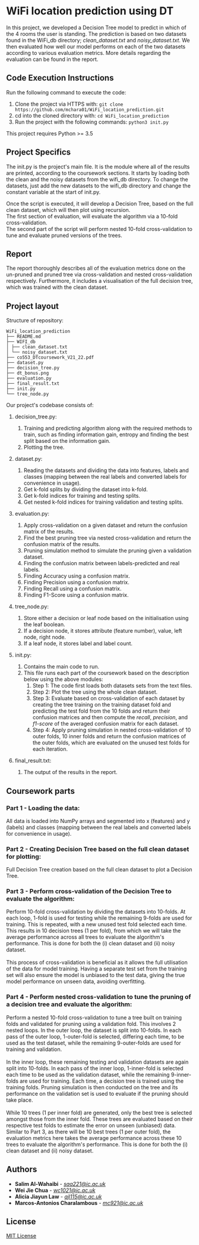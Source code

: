 # WiFi location prediction using DT
In this project, we developed a Decision Tree model to predict in which of the 4 rooms the user is standing.
The prediction is based on two datasets found in the WiFi_db directory; *clean_dataset.txt* and *noisy_dataset.txt*.
We then evaluated how well our model performs on each of the two datasets according to various
evaluation metrics. More details regarding the evaluation can be found in the report.


## Code Execution Instructions

Run the following command to execute the code:

1. Clone the project via HTTPS with: `git clone https://github.com/mchara01/WiFi_location_prediction.git` <br>
1. cd into the cloned directory with: `cd WiFi_location_prediction`  <br>
1. Run the project with the following commands: `python3 init.py` <br>

This project requires Python >= 3.5 <br>

## Project Specifics
The init.py is the project's main file. It is the module where all of the results are printed, according to the coursework sections. 
It starts by loading both the clean and the noisy datasets from the wifi_db directory. 
To change the datasets, just add the new datasets to the wifi_db directory and change the constant variable at the start of init.py.

Once the script is executed, it will develop a Decision Tree, based on the full clean dataset, which will then plot using recursion. <br>
The first section of evaluation, will evaluate the algorithm via a 10-fold cross-validation. <br>
The second part of the script will perform nested 10-fold cross-validation to tune and evaluate pruned versions of the trees.

## Report
The report thoroughly describes all of the evaluation metrics done on the un-pruned and pruned tree via cross-validation and nested cross-validation respectively. 
Furthermore, it includes a visualisation of the full decision tree, which was trained with the clean dataset. 

## Project layout
Structure of repository:
`````
WiFi_location_prediction
├── README.md
├── WIFI_db
│ ├── clean_dataset.txt
│ └── noisy_dataset.txt
├── co553_DTcoursework_V21_22.pdf
├── dataset.py
├── decision_tree.py
├── dt_bonus.png
├── evaluation.py
├── final_result.txt
├── init.py
└── tree_node.py
`````
Our project's codebase consists of:

1. decision_tree.py:
    1. Training and predicting algorithm along with the required methods to train, such as finding information gain, entropy and finding the best split based on the information gain.
    2. Plotting the tree. 
    
2. dataset.py:
   1. Reading the datasets and dividing the data into features, labels and classes (mapping between the real labels and converted labels for convenience in usage).
   2. Get k-fold splits by dividing the dataset into k-fold.
   3. Get k-fold indices for training and testing splits.
   4. Get nested k-fold indices for training validation and testing splits.
   
3. evaluation.py:
   1. Apply cross-validation on a given dataset and return the confusion matrix of the results.
   2. Find the best pruning tree via nested cross-validation and return the confusion matrix of the results.
   3. Pruning simulation method to simulate the pruning given a validation dataset.
   4. Finding the confusion matrix between labels-predicted and real labels.
   5. Finding Accuracy using a confusion matrix.
   6. Finding Precision using a confusion matrix.
   7. Finding Recall using a confusion matrix.
   8. Finding F1-Score using a confusion matrix.
   
4. tree_node.py:
   1. Store either a decision or leaf node based on the initialisation using the leaf boolean.
   2. If a decision node, it stores attribute (feature number), value, left node, right node. 
   3. If a leaf node, it stores label and label count.

5. init.py:   
   1. Contains the main code to run.
   2. This file runs each part of the coursework based on the description below using the above modules:
      1. Step 1: The code first loads both datasets sets from the text files. 
      2. Step 2: Plot the tree using the whole clean dataset. 
      3. Step 3: Evaluate based on cross-validation of each dataset by creating the tree training on the training dataset fold and predicting the test fold from the 10 folds and return their confusion matrices and then compute the *recall*, *precision*, and *f1-score* of the averaged confusion matrix for each dataset.
      4. Step 4: Apply pruning simulation in nested cross-validation of 10 outer folds, 10 inner folds and return the confusion matrices of the outer folds, which are evaluated on the unused test folds for each iteration.

6. final_result.txt:
    1. The output of the results in the report.

## Coursework parts

### Part 1 - Loading the data:
All data is loaded into NumPy arrays and segmented into x (features) and y (labels) and classes (mapping between the real labels and converted labels for convenience in usage).

### Part 2 - Creating Decision Tree based on the full clean dataset for plotting:
Full Decision Tree creation based on the full clean dataset to plot a Decision Tree.

### Part 3 - Perform cross-validation of the Decision Tree to evaluate the algorithm:
Perform 10-fold cross-validation by dividing the datasets into 10-folds. At each loop, 1-fold is used for testing while the remaining 9-folds are used for training. This is repeated, with a new unused test fold selected each time. This results in 10 decision trees (1 per fold), from which we will take the average performance across all trees to evaluate the algorithm's performance. This is done for both the (i) clean dataset and (ii) noisy dataset. 
<br><br>
This process of cross-validation is beneficial as it allows the full utilisation of the data for model training.  Having a separate test set from the training set will also ensure the model is unbiased to the test data, giving the true model performance on unseen data, avoiding overfitting.

### Part 4 - Perform nested cross-validation to tune the pruning of a decision tree and evaluate the algorithm:
Perform a nested 10-fold cross-validation to tune a tree built on training folds and validated for pruning using a validation fold. This involves 2 nested loops. In the outer loop, the dataset is split into 10-folds. In each pass of the outer loop, 1-outer-fold is selected, differing each time, to be used as the test dataset, while the remaining 9-outer-folds are used for training and validation. 
<br><br>
In the inner loop, these remaining testing and validation datasets are again split into 10-folds. In each pass of the inner loop, 1-inner-fold is selected each time to be used as the validation dataset, while the remaining 9-inner-folds are used for training. Each time, a decision tree is trained using the training folds. Pruning simulation is then conducted on the tree and its performance on the validation set is used to evaluate if the pruning should take place. 
<br><br>
While 10 trees (1 per inner fold) are generated, only the best tree is selected amongst those from the inner fold. These trees are evaluated based on their respective test folds to estimate the error on unseen (unbiased) data. Similar to Part 3, as there will be 10 best trees (1 per outer fold), the evaluation metrics here takes the average performance across these 10 trees to evaluate the algorithm's performance. This is done for both the (i) clean dataset and (ii) noisy dataset.

## Authors

* **Salim Al-Wahaibi** - *saa221@ic.ac.uk*
* **Wei Jie Chua** - *wc1021@ic.ac.uk*
* **Alicia Jiayun Law** - *ajl115@ic.ac.uk*
* **Marcos-Antonios Charalambous** - *mc921@ic.ac.uk*

## License
[MIT License](https://choosealicense.com/licenses/mit/)
